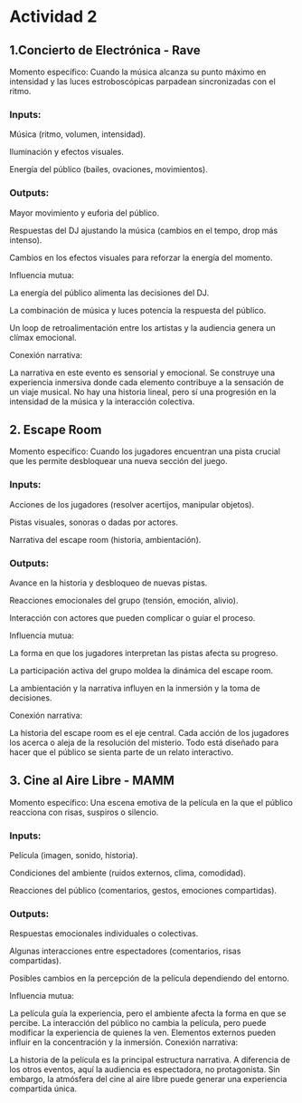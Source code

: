 # Actividad 2

## 1.Concierto de Electrónica - Rave

Momento específico: Cuando la música alcanza su punto máximo en intensidad y las luces estroboscópicas parpadean sincronizadas con el ritmo.

### Inputs:

Música (ritmo, volumen, intensidad).

Iluminación y efectos visuales.

Energía del público (bailes, ovaciones, movimientos).

### Outputs:

Mayor movimiento y euforia del público.

Respuestas del DJ ajustando la música (cambios en el tempo, drop más intenso).

Cambios en los efectos visuales para reforzar la energía del momento.

Influencia mutua:

La energía del público alimenta las decisiones del DJ.

La combinación de música y luces potencia la respuesta del público.

Un loop de retroalimentación entre los artistas y la audiencia genera un clímax emocional.

Conexión narrativa:

La narrativa en este evento es sensorial y emocional. Se construye una experiencia inmersiva donde cada elemento contribuye a la sensación de un viaje musical.
No hay una historia lineal, pero sí una progresión en la intensidad de la música y la interacción colectiva.

## 2. Escape Room

Momento específico: Cuando los jugadores encuentran una pista crucial que les permite desbloquear una nueva sección del juego.

### Inputs:

Acciones de los jugadores (resolver acertijos, manipular objetos).

Pistas visuales, sonoras o dadas por actores.

Narrativa del escape room (historia, ambientación).

### Outputs:

Avance en la historia y desbloqueo de nuevas pistas.

Reacciones emocionales del grupo (tensión, emoción, alivio).

Interacción con actores que pueden complicar o guiar el proceso.

Influencia mutua:

La forma en que los jugadores interpretan las pistas afecta su progreso.

La participación activa del grupo moldea la dinámica del escape room.

La ambientación y la narrativa influyen en la inmersión y la toma de decisiones.

Conexión narrativa:

La historia del escape room es el eje central. Cada acción de los jugadores los acerca o aleja de la resolución del misterio.
Todo está diseñado para hacer que el público se sienta parte de un relato interactivo.

## 3. Cine al Aire Libre - MAMM

Momento específico: Una escena emotiva de la película en la que el público reacciona con risas, suspiros o silencio.

### Inputs:

Película (imagen, sonido, historia).

Condiciones del ambiente (ruidos externos, clima, comodidad).

Reacciones del público (comentarios, gestos, emociones compartidas).

### Outputs:

Respuestas emocionales individuales o colectivas.

Algunas interacciones entre espectadores (comentarios, risas compartidas).

Posibles cambios en la percepción de la película dependiendo del entorno.

Influencia mutua:

La película guía la experiencia, pero el ambiente afecta la forma en que se percibe.
La interacción del público no cambia la película, pero puede modificar la experiencia de quienes la ven.
Elementos externos pueden influir en la concentración y la inmersión.
Conexión narrativa:

La historia de la película es la principal estructura narrativa.
A diferencia de los otros eventos, aquí la audiencia es espectadora, no protagonista.
Sin embargo, la atmósfera del cine al aire libre puede generar una experiencia compartida única.
